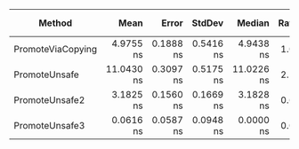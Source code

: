 |            Method |       Mean |     Error |    StdDev |     Median | Ratio | RatioSD | Code Size |  Gen 0 | Allocated |
|------------------ |-----------:|----------:|----------:|-----------:|------:|--------:|----------:|-------:|----------:|
| PromoteViaCopying |  4.9755 ns | 0.1888 ns | 0.5416 ns |  4.9438 ns |  1.00 |    0.00 |      54 B | 0.0076 |      24 B |
|     PromoteUnsafe | 11.0430 ns | 0.3097 ns | 0.5175 ns | 11.0226 ns |  2.27 |    0.27 |      94 B |      - |         - |
|    PromoteUnsafe2 |  3.1825 ns | 0.1560 ns | 0.1669 ns |  3.1828 ns |  0.66 |    0.09 |      88 B |      - |         - |
|    PromoteUnsafe3 |  0.0616 ns | 0.0587 ns | 0.0948 ns |  0.0000 ns |  0.01 |    0.02 |      31 B |      - |         - |